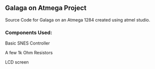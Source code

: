 ## Galaga on Atmega Project
Source Code for Galaga on an Atmega 1284 created using atmel studio.

### Components Used:
Basic SNES Controller

A few 1k Ohm Resistors

LCD screen